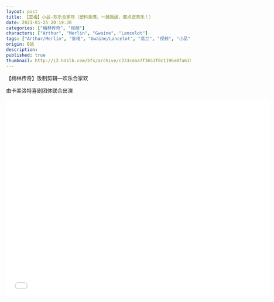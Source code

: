 ```yaml
---
layout: post
title: 【亚梅】小品-欢乐合家欢（塑料亲情，一捅就破，都点进来乐！）
date: 2021-01-25 20:19:30
categories: ["梅林传奇", "视频"]
characters: ["Arthur", "Merlin", "Gwaine", "Lancelot"]
tags: ["Arthur/Merlin", "亚梅", "Gwaine/Lancelot", "高兰", "视频", "小品"]
origin: B站
description: 
published: true
thumbnail: http://i2.hdslb.com/bfs/archive/c233ceaa7f3651f0c1196e8fa61058fb1ac79663.jpg
---
```


【梅林传奇】饭制剪辑—欢乐合家欢

由卡美洛特喜剧团体联合出演

<iframe width="720" height="540" src="//player.bilibili.com/player.html?aid=246296702&bvid=BV1Ev411s7ao&cid=287781758&page=1" scrolling="no" border="0" frameborder="no" framespacing="0" allow="accelerometer; autoplay;" allowfullscreen="true"> </iframe>
